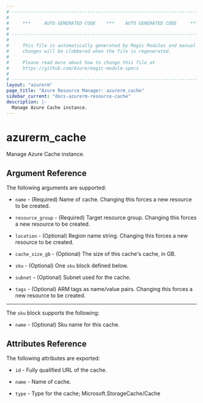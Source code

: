 ```yaml
---
# ----------------------------------------------------------------------------
#
#     ***     AUTO GENERATED CODE    ***    AUTO GENERATED CODE     ***
#
# ----------------------------------------------------------------------------
#
#     This file is automatically generated by Magic Modules and manual
#     changes will be clobbered when the file is regenerated.
#
#     Please read more about how to change this file at
#     https://github.com/Azure/magic-module-specs
#
# ----------------------------------------------------------------------------
layout: "azurerm"
page_title: "Azure Resource Manager: azurerm_cache"
sidebar_current: "docs-azurerm-resource-cache"
description: |-
  Manage Azure Cache instance.
---
```


# azurerm_cache

Manage Azure Cache instance.


## Argument Reference

The following arguments are supported:

* `name` - (Required) Name of cache. Changing this forces a new resource to be created.

* `resource_group` - (Required) Target resource group. Changing this forces a new resource to be created.

* `location` - (Optional) Region name string. Changing this forces a new resource to be created.

* `cache_size_gb` - (Optional) The size of this cache's cache, in GB.

* `sku` - (Optional) One `sku` block defined below.

* `subnet` - (Optional) Subnet used for the cache.

* `tags` - (Optional) ARM tags as name/value pairs. Changing this forces a new resource to be created.

---

The `sku` block supports the following:

* `name` - (Optional) Sku name for this cache.

## Attributes Reference

The following attributes are exported:

* `id` - Fully qualified URL of the cache.

* `name` - Name of cache.

* `type` - Type for the cache; Microsoft.StorageCache/Cache
